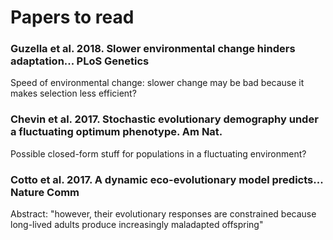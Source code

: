 # Papers to read

### Guzella et al. 2018. Slower environmental change hinders adaptation... PLoS Genetics

Speed of environmental change: slower change may be bad because it makes selection less efficient?

### Chevin et al. 2017. Stochastic evolutionary demography under a fluctuating optimum phenotype. Am Nat.

Possible closed-form stuff for populations in a fluctuating environment?

### Cotto et al. 2017. A dynamic eco-evolutionary model predicts... Nature Comm

Abstract: "however, their evolutionary responses are constrained because long-lived adults produce increasingly maladapted offspring"